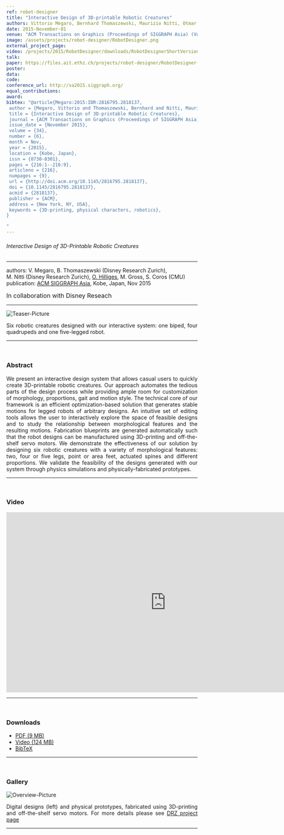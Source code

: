 ```yaml
---
ref: robot-designer
title: "Interactive Design of 3D-printable Robotic Creatures"
authors: Vittorio Megaro, Bernhard Thomaszewski, Maurizio Nitti, Otmar Hilliges, Markus Gross, Stelian Coros
date: 2015-November-01
venue: "ACM Transactions on Graphics (Proceedings of SIGGRAPH Asia) (Volume: 34, Issue: 6)"
image: /assets/projects/robot-designer/RobotDesigner.png
external_project_page: 
video: /projects/2015/RobotDesigner/downloads/RobotDesignerShortVersion.mov
talk: 
paper: https://files.ait.ethz.ch/projects/robot-designer/RobotDesigner-Paper.pdf
poster: 
data: 
code: 
conference_url: http://sa2015.siggraph.org/
equal_contributions: 
award: 
bibtex: "@article{Megaro:2015:IDR:2816795.2818137,
 author = {Megaro, Vittorio and Thomaszewski, Bernhard and Nitti, Maurizio and Hilliges, Otmar and Gross, Markus and Coros, Stelian},
 title = {Interactive Design of 3D-printable Robotic Creatures},
 journal = {ACM Transactions on Graphics (Proceedings of SIGGRAPH Asia)},
 issue_date = {November 2015},
 volume = {34},
 number = {6},
 month = Nov,
 year = {2015},
 location = {Kobe, Japan},
 issn = {0730-0301},
 pages = {216:1--216:9},
 articleno = {216},
 numpages = {9},
 url = {http://doi.acm.org/10.1145/2816795.2818137},
 doi = {10.1145/2816795.2818137},
 acmid = {2818137},
 publisher = {ACM},
 address = {New York, NY, USA},
 keywords = {3D-printing, physical characters, robotics},
}

"
---
```


<h6> Interactive Design of 3D-Printable Robotic Creatures </h6>
<hr />

<div class="fullcol">
    <div class="teaser-info-projectpage">
            <span class="normalcap">authors:</span>
            <span class="authorcap">
                <nobr>V. Megaro, </nobr>
                <nobr>B. Thomaszewski (Disney Research Zurich), </nobr>
                <nobr>M. Nitti (Disney Research Zurich), </nobr>
                <nobr><a href="/people/hilliges/" title="Otmar Hilliges">O. Hilliges</a>, </nobr>
				<nobr>M. Gross</a>, </nobr>
 				<nobr>S. Coros</a> (CMU) </nobr>
            </span>
            <br/>
            <span class="normalcap"><nobr>publication: </nobr></span>
            <span class="authorcap">
                <a class="a-text-ext" href="http://sa2015.siggraph.org/" title="ACM SIGGRAPH Asia">ACM SIGGRAPH Asia</a>, Kobe, Japan, Nov 2015
            </span>
        <br/>
        <p><font size="3">In collaboration with Disney Reseach</font></p>
        <hr />
    </div>
</div>

<div class="fullcol">
    <img class="fullcol" src="<?php ait_root_dir();?>projects/2015/RobotDesigner/teaser.png" alt="Teaser-Picture" />
    <div class="fullcol">
        <p align="justify">
            <span class="figurecap">
                Six robotic creatures designed with our interactive system: one biped, four quadrupeds and one five-legged robot.
            </span>
        </p>
        <hr />
        <br/>
    </div>
</div>

<div class="fullcol">
    <h3>Abstract</h3>
    <p align="justify">
        We present an interactive design system that allows casual users to quickly create 3D-printable robotic creatures. Our approach automates the tedious parts of the design process while providing ample room for customization of morphology, proportions, gait and motion style. The technical core of our framework is an efficient optimization-based solution that generates stable motions for legged robots of arbitrary designs. An intuitive set of editing tools allows the user to interactively explore the space of feasible designs and to study the relationship between morphological features and the resulting motions. Fabrication blueprints are generated automatically such that the robot designs can be manufactured using 3D-printing and off-the-shelf servo motors. We demonstrate the effectiveness of our solution by designing six robotic creatures with a variety of morphological features: two, four or five legs, point or area feet, actuated spines and different proportions. We validate the feasibility of the designs generated with our system through physics simulations and physically-fabricated prototypes.
    </p>
    <hr />
    <br/>
</div>

<div class="fullcol">
<h3>Video</h3>
    <div class="video">
       <iframe width="840" height="474" src="https://www.youtube.com/embed/BeUW5mdHk60" frameborder="0" allowfullscreen></iframe>
    </div>
    <hr />
    <br/>
</div>

<div class="fullcol">
 <h3>Downloads</h3>
    <ul class="linklist">
        <li class="a-pdf"><a target="_blank" title="PDF" href="<?php ait_root_dir();?>projects/2015/RobotDesigner/downloads/RobotDesigner-Paper.pdf">PDF (9 MB)</a></li>
        <li class="a-vid"><a target="_blank" href="<?php ait_root_dir();?>projects/2015/RobotDesigner/downloads/RobotDesignerShortVersion.mov" title="Download Video">Video (124 MB)</a></li>
        <li class="a-bib"><a target="_blank" title="BibTex" href="<?php ait_root_dir();?>projects/2015/RobotDesigner/downloads/RobotDesigner.bib">BibTeX</a></li>
    </ul>
    <hr />
    <br/>
</div>

<div class="fullcol">
    <h3>Gallery</h3>
    <img class="fullcol" src="<?php ait_root_dir();?>projects/2015/RobotDesigner/PhysicalPrototypes3x.png" alt="Overview-Picture" />
    <div class="fullcol">
        <p align="justify">
            <span class="figurecap">
                Digital designs (left) and physical prototypes, fabricated using 3D-printing and off-the-shelf servo motors. For more details please see <a class="a-text-ext" target="_blank" href="https://www.disneyresearch.com/publication/interactive-design-of-3d-printable-robotic-creatures/">DRZ project page</a>
            </span>
        </p>
        <hr />
        <br/>
    </div>
</div>

